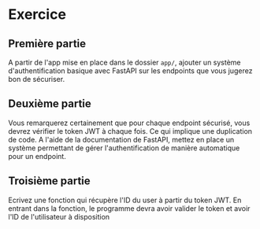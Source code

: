 # Exercice 

## Première partie
A partir de l'app mise en place dans le dossier `app/`, ajouter un système d'authentification basique avec FastAPI sur les 
endpoints que vous jugerez bon de sécuriser.

## Deuxième partie

Vous remarquerez certainement que pour chaque endpoint sécurisé, vous devrez vérifier le token JWT à chaque fois.
Ce qui implique une duplication de code. 
A l'aide de la documentation de FastAPI, mettez en place un système permettant de gérer
l'authentification de manière automatique pour un endpoint.

## Troisième partie

Ecrivez une fonction qui récupère l'ID du user à partir du token JWT. 
En entrant dans la fonction, le programme devra avoir valider le token et avoir l'ID de l'utilisateur à disposition